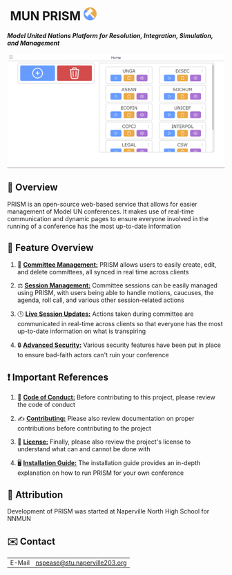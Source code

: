 # **‎ MUN PRISM** [<img src="./src/public/img/MUN_PRISM.png" width="30"/>](./src/public/img/MUN_PRISM.png)
#### ***Model United Nations Platform for Resolution, Integration, Simulation, and Management***
![PRISM Home Page](./docs/images/PRIMS_Home.png)

## 👀 **Overview**
PRISM is an open-source web-based service that allows for easier management of Model UN conferences. It makes use of real-time communication and dynamic pages to ensure everyone involved in the running of a conference has the most up-to-date information

## 🌟 **Feature Overview**
1. 📝 [**Committee Management:**](./docs/user/committee_management.md) PRISM allows users to easily create, edit, and delete committees, all synced in real time across clients

2. ⚖️ [**Session Management:**](link_to_more_info) Committee sessions can be easily managed using PRISM, with users being able to handle motions, caucuses, the agenda, roll call, and various other session-related actions

3. 🕒 [**Live Session Updates:**](link_to_more_info) Actions taken during committee are communicated in real-time across clients so that everyone has the most up-to-date information on what is transpiring

4. 🔒 [**Advanced Security:**](link_to_more_info) Various security features have been put in place to ensure bad-faith actors can't ruin your conference

## ❗ **Important References**
1. 🤝 [**Code of Conduct:**](./CODE_OF_CONDUCT.md) Before contributing to this project, please review the code of conduct

2. ✍️ [**Contributing:**](./CONTRIBUTING.md) Please also review documentation on proper contributions before contributing to the project

3. 📜 [**License:**](./LICENSE) Finally, please also review the project's license to understand what can and cannot be done with

4. 🖥️ [**Installation Guide:**](./docs/user/installing.md) The installation guide provides an in-depth explanation on how to run PRISM for your own conference

## 👤 **Attribution**
Development of PRISM was started at Naperville North High School for NNMUN

## ✉️ **Contact**
|  | |
|-------------|----------------------------------|
| E-Mail      | nspease@stu.naperville203.org    |
